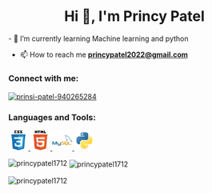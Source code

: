 <h1 align="center"><b></b>Hi 👋, I'm Princy Patel</b></h1>
- 🌱 I’m currently learning Machine learning and python

- 📫 How to reach me **princypatel2022@gmail.com**

<h3 align="left">Connect with me:</h3>
<p align="left">
<a href="https://linkedin.com/in/prinsi-patel-940265284" target="blank"><img align="center" src="https://raw.githubusercontent.com/rahuldkjain/github-profile-readme-generator/master/src/images/icons/Social/linked-in-alt.svg" alt="prinsi-patel-940265284" height="30" width="40" /></a>
</p>

<h3 align="left">Languages and Tools:</h3>
<p align="left"> <a href="https://www.w3schools.com/css/" target="_blank" rel="noreferrer"> <img src="https://raw.githubusercontent.com/devicons/devicon/master/icons/css3/css3-original-wordmark.svg" alt="css3" width="40" height="40"/> </a> <a href="https://www.w3.org/html/" target="_blank" rel="noreferrer"> <img src="https://raw.githubusercontent.com/devicons/devicon/master/icons/html5/html5-original-wordmark.svg" alt="html5" width="40" height="40"/> </a> <a href="https://www.mysql.com/" target="_blank" rel="noreferrer"> <img src="https://raw.githubusercontent.com/devicons/devicon/master/icons/mysql/mysql-original-wordmark.svg" alt="mysql" width="40" height="40"/> </a> <a href="https://www.python.org" target="_blank" rel="noreferrer"> <img src="https://raw.githubusercontent.com/devicons/devicon/master/icons/python/python-original.svg" alt="python" width="40" height="40"/> </a> </p>

<p><img align="left" src="https://github-readme-stats.vercel.app/api/top-langs?username=princypatel1712&show_icons=true&locale=en&layout=compact" alt="princypatel1712" /></p>

<p>&nbsp;<img align="center" src="https://github-readme-stats.vercel.app/api?username=princypatel1712&show_icons=true&locale=en" alt="princypatel1712" /></p>

<p><img align="center" src="https://github-readme-streak-stats.herokuapp.com/?user=princypatel1712&" alt="princypatel1712" /></p>
